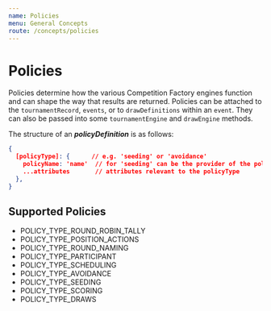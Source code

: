 ```yaml
---
name: Policies
menu: General Concepts
route: /concepts/policies
---
```


# Policies

Policies determine how the various Competition Factory engines function and can shape the way that results are returned. Policies can be attached to the `tournamentRecord`, `events`, or to `drawDefinitions` within an `event`. They can also be passed into some `tournamentEngine` and `drawEngine` methods.

The structure of an **_policyDefinition_** is as follows:

```json
{
  [policyType]: {      // e.g. 'seeding' or 'avoidance'
    policyName: 'name'  // for 'seeding' can be the provider of the policy, e.g. 'ITF' or 'USTA'
    ...attributes       // attributes relevant to the policyType
  },
}
```

## Supported Policies

- POLICY_TYPE_ROUND_ROBIN_TALLY
- POLICY_TYPE_POSITION_ACTIONS
- POLICY_TYPE_ROUND_NAMING
- POLICY_TYPE_PARTICIPANT
- POLICY_TYPE_SCHEDULING
- POLICY_TYPE_AVOIDANCE
- POLICY_TYPE_SEEDING
- POLICY_TYPE_SCORING
- POLICY_TYPE_DRAWS
